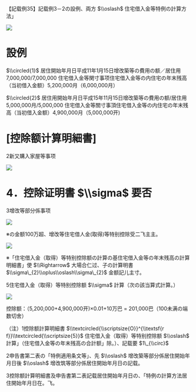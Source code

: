 【記载例35】記载例3－2の設例、両方 $\\oslash$ 住宅借入金等特例の計算方法」

![](https://www.nta.go.jp/tmp/2142e5cd-57bd-4539-9bcc-70e64e2c567e/images/4ef43baa69686511f6065c3cc09201cee0b33c2281decb4cafe19f769111118a.jpg)

# 設例

$\\circled{1}$ 居住開始年月日平成11年1月15日增改築等の費用の额／居住用7,000,000/7,000,000 住宅借入金等関寸事项住宅借入金等の内住宅の年末残高（当初借入金额）5,200,000月（6,000,000月）

$\\circled{2}$ 居住用開始年月日平成15年11月15日增改築等の費用の额/居住用 5,000,000月/5,000,000 住宅借入金等關寸事頂住宅借入金等の内住宅の年末残高（当初借入金额）4,900,000月（5,000,000开)

# \[控除额计算明細書\]

2新又購入家屋等事项

![](https://www.nta.go.jp/tmp/2142e5cd-57bd-4539-9bcc-70e64e2c567e/images/884040dacafbba659d1ec77067c09c44fe3905c97be2440ed933fb9935008e40.jpg)

# 4．控除证明書 $\\sigma$ 要否

3增改等部分係事项

![](https://www.nta.go.jp/tmp/2142e5cd-57bd-4539-9bcc-70e64e2c567e/images/d1921acf165daea2625c56f72ec461ce45e20452ff0054c7080f17f9ff92f481.jpg)

※の金额100万超、增改等住宅借人金(取得)等特别控除受二飞主主。

![](https://www.nta.go.jp/tmp/2142e5cd-57bd-4539-9bcc-70e64e2c567e/images/067f0072a9422fca7f66d71fdaac545856adae451d058c74c855a71eb8ce17dc.jpg)

※「住宅借入金（取得）等特别控除额の計算の基住宅借入金等の年末残高の計算明細書」使 $\\Rightarrow$ 大場合仁过、子の計算明書 $\\sigma\_{2}\\oplus\\oslash\\sigma\_{2}$ 金额記儿主寸。

5住宅借入金（取得）等特别控除额 $\\sigma$ 計算（次の該当算式計算。）

![](https://www.nta.go.jp/tmp/2142e5cd-57bd-4539-9bcc-70e64e2c567e/images/60b39559900ecfa31f3dbc1cd308be9fe4f17704a95083971a7e226bba9fc565.jpg)

控除额：（5,200,000+4,900,000开)×0.01+10万巴 $=$ 201,000巴（100未满の端数切舍）

（注）1控除额計算明細書 $\\textcircled{\\scriptsize{O}}^{\\textsf{r f}}\\textcircled{\\scriptsize{5}}$ 住宅借入金（取得）等特别控除额 $\\oslash$ 計算」（住宅借入金等の年末残高の合計额」除。）、記载要 $1\_{\\circ}$

2申告書第二表の「特例適用条文等」、先 $\\oslash$ 增改築等部分係居住開始年月日後 $\\oslash$ 增改筑等部分係居住開始年月日の記载。

3控除额計算明細書及申告書第二表記载居住開始年月日の、「特例の計算方法居住開始年月日在。飞。